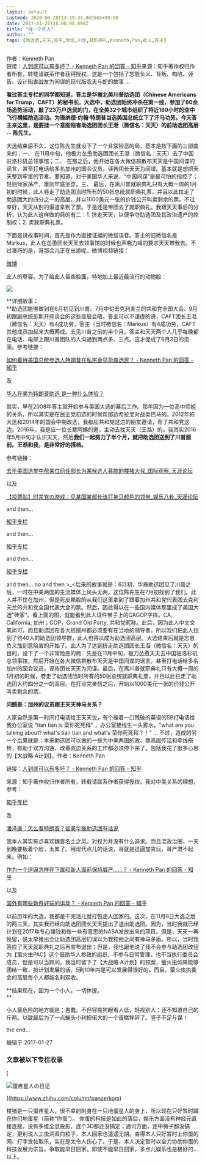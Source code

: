 ```yaml
---
layout: default
Lastmod: 2020-06-28T13:19:33.069565+00:00
date: 2017-01-26T16:00:00.000Z
title: "挂一个坏人"
author: ""
tags: [助选团,天天,知乎,微信,川普,就职典礼,Kenneth,Pan,此人,答主]
---
```


作者：Kenneth Pan  
链接：[人到底可以有多坏？ - Kenneth Pan 的回答 - 知乎](https://www.zhihu.com/question/28094932/answer/142976752)来源：知乎著作权归作者所有，转载请联系作者获得授权。这是一个包括了忘恩负义、背叛、构陷、诬告、设计陷害战友为间谍的现代版农夫与蛇的故事 ...

**看过答主专栏的同学都知道，答主是华裔北美川普助选团（Chinese Americans for Trump，CAFT）的秘书长。大选中，助选团始终冲杀在第一线，参加了60余场造势活动，敲了23万户选民的门，在全美32个城市组织了将近180小时的空中飞行横幅助选活动。为唐纳德·约翰·特朗普当选美国总统立下了汗马功劳。今天答主来这里，是要挂一个意图陷害助选团团长王湉（微信名：天天）的前助选团高层 -- 陈先生。**

大选结束后不久，这位陈先生就设下了一个非常险恶的局，基本是按下面的三部曲来的：一、 在11月中旬，他极力怂恿助选团团长王湉（微信名：天天）去了中国驻洛杉矶总领事馆；二、 在那之后，他开始在各大微信群散布天天是中国间谍的谣言，甚至打电话给多名加州的国会议员，诬告团长天天为间谍。基本就是想把天天整到牢里的节奏。要知道，对于美国华人来说，“中国间谍”是最可怕的指控了；轻则倾家荡产，重则牢底坐穿。三、 最后，在离川普就职典礼只有大概一周的1月初的时候，此人卷走了助选团当时所有的50张总统就职典礼票，并且以此拉走了助选团大约四分之一的高层，并以1000美元一张的价钱公开叫卖剩余的票。不过幸好，天天从别的渠道拿到了票。于是还是带团去了就职典礼。我跟天天事后的分析，认为此人这样做的目的有二：1. 挤走天天，以便争夺助选团及其政治遗产的控制权；2. 卖就职典礼票。

下面是讲故事时间，首先是作为直接证据的微信语音。答主的旧微信名是Markus，此人在怂恿团长天天去领事馆的时候也声嘶力竭的要求天天带我去。不过凑巧的是，哥那会儿正在出游呢。微博视频链接：

[微博](https://link.zhihu.com/?target=http%3A//www.weibo.com/1233766127/EsFgT1Lvs)

此人的尊容。为了给此人留些脸面，特地加上最近最流行的动物脸：

![](https://images.weserv.nl/?url=https%3A//pic3.zhimg.com/v2-af4c8fd52cce112c87d70cecabf630e6_b.jpg)

  
**详细故事：  
**助选团能够做到在6月初见到川普、7月中旬去克利夫兰的共和党全国大会、9月初跟副总统彭斯开座谈会的这些高层会晤。答主可以不谦虚的说，CAFT团长王湉（微信名：天天）有4成功劳，答主（当时微信名：Markus）有4成功劳，CAFT其他成员加起来大概两成。去见川普之前的半个月，答主和天天两个人几乎每晚都在电话、电邮上跟川普团队的人沟通到两点多、三点。这才促成了6月3日的见面。参考链接：

[如何看待美国总统参选人特朗普在私宅会见华裔选民？ - Kenneth Pan 的回答 - 知乎](https://www.zhihu.com/question/47094646/answer/104501018)

及

[华人在美为特朗普助选 是一种什么体验？](https://link.zhihu.com/?target=http%3A//www.guancha.cn/Panzekang/2016_09_18_374627.shtml)

其实，早在2008年答主就开始参与美国大选的幕后工作。那年因为一位高中师姐的关系，所以其实是在民主党初选的时候帮那边希拉里对战奥巴马的。2012年的大选和2014年的国会中期改选，我都应共和党这边的朋友邀请，帮了共和党这边。2016年，我是应一位长辈阿姨的邀，主动去找天天（王湉）的。我其实2016年5月中旬才认识天天，然后**我们一起努力了半个月，就把助选团送到了川普面前。王湉和我，是非常好的搭档。**

参考链接：

[去年美国选举中帮某位前任部长为某候选人募款的楼猪大叔\_国际观察\_天涯论坛](https://link.zhihu.com/?target=http%3A//bbs.tianya.cn/post-worldlook-702312-1.shtml)

以及

[【投票贴】时差党の游戏：见某国某部长该打神马颜色的领带\_娱乐八卦\_天涯论坛](https://link.zhihu.com/?target=http%3A//bbs.tianya.cn/post-funinfo-5856523-1.shtml)

and then...

[知乎专栏](https://zhuanlan.zhihu.com/p/21258482)

and then...

[知乎专栏](https://zhuanlan.zhihu.com/p/21618660?refer=panzerkom)

and then...

[知乎专栏](https://zhuanlan.zhihu.com/p/22463957?refer=panzerkom)

and then... no and then >\_<后来的故事就是：6月初，华裔助选团见了川普之后，一时在中美两国的主流媒体上风头无两。这位陈先生在7月初找到了我们。此人并不住在加州，但是死皮赖脸的从我们这里拿到了跟着加州共和党代表团去克利夫兰的共和党全国代表大会的票。然后，因此得以在一些国内媒体那里成了美国大选“砖家”。看上面的图，就能看到此人证件带子上的CAGOP字样。CA, California, 加州；GOP，Grand Old Party, 共和党昵称。此后，因为此人中文文笔尚可，而且助选团在各大摇摆州都必须要有在当地的领导者，所以我们把此人拉到了约40人的助选团领导群，此人也得以成为助选团高层。大选结束后就是忘恩负义加刻意陷害的开始了。此人为了达到挤走助选团团长王湉（微信名：天天）的目的，设下了一个非常险恶的局：先是在11月中旬，极力怂恿天天去中国驻洛杉矶总领事馆，然后开始在各大微信群散布天天是中国间谍的谣言，甚至打电话给多名加州的国会议员，诬告团长天天为间谍。最后，在离川普就职典礼只有大概一周的1月初的时候，卷走了助选团当时所有的50张总统就职典礼票，并且以此拉走了助选团大约四分之一的高层。在打点完亲信之后，开始以1000美元一张的价钱公开叫卖剩余的票。

**问题是：加州的议员跟王天天神马关系？**

人家自然是第一时间打电话给王天天说，有个操着一口残破的英语的SB打电话给我办公室说 "tian tian is 菜你死死拜" ，办公室接线生一头雾水，"what are you talking about? what's tian tian and what's 菜你死死拜？！" ... 不过，造成的另一个后果就是：本来助选团可以做的一些为中美两国的政、商高层传话和牵线搭桥，有助于双方沟通、改善双边关系的工作都必须停下来了。包括我花了很多心思的【大战略·A计划】。作者：Kenneth Pan

链接：[人到底可以有多坏？ - Kenneth Pan 的回答 - 知乎](https://www.zhihu.com/question/28094932/answer/142976752)

来源：知乎著作权归作者所有，转载请联系作者获得授权。我对中美关系的理想，参考：

[知乎专栏](https://zhuanlan.zhihu.com/p/22581714)

及

[潘泽康：怎么看特朗普？留美华裔助选团有话说](https://link.zhihu.com/?target=http%3A//www.guancha.cn/Panzekang/2017_01_04_387567.shtml)

我本人其实有点喜欢魏晋名士之风，对权力并没有什么追求。而且混政治圈，一天到晚要板着个脸，太累了。用现代点儿的话说，哥就是逗逼加贪玩，哥严肃不起来。例如：

[作为一个逗逼怎样在下属和新人面前保持威严……？ - Kenneth Pan 的回答 - 知乎](https://www.zhihu.com/question/53880059/answer/142873801?group_id=808101270278787072)

以及

[国外有哪些新奇好玩的运动？ - Kenneth Pan 的回答 - 知乎](https://www.zhihu.com/question/51728822/answer/142797285)

以前历年的大选，我都是干完活儿就打包走人回家的。这次，在11月8日大选之后的两三天，其实我已经向助选团团长天天提出了退出助选团。因为，当时我就已经计划在2017年专心赚钱和做一些有意思的NASA发放出来的项目。但是，天天一再挽留，说太早推出会让助选团高层们误以为我和他之间有神马矛盾。所以，当时我答应了天天就职典礼之后再宣布退出；但是，我也跟他说了我不会参与助选团改组为【萤火虫PAC】这个鼓励华人参政的组织，不参与日常管理，也不当执行委员会成员，但是可以当顾问。我当时留下了【大战略·A计划】的预案，萤火虫如果能够团结一致，按计划发展的话，5到10年内是可以发展得很好的。而且，萤火虫执委会的高层每个人都能名利双收。

**结果现在，因为一个小人，一切休提。  
**

小人最危险的地方就是：愚蠢。不但容易狗眼看人低，轻视别人；还不知道自己的斤两。以致最后为了一点蝇头小利把偌大的一个蛋糕摔碎了。竖子不足与谋！

the end...

编辑于 2017-01-27

### 文章被以下专栏收录

[

![蛋疼星人の日记](https://images.weserv.nl/?url=https%3A//pic2.zhimg.com/4b6c5d881a66a26055124821ff0ab976_xs.jpg)



](https://www.zhihu.com/column/panzerkom)

楼猪是一只蛋疼星人，很不幸的附身在一只地蛋星人的身上，所以现在只好暂时蹲在你们地蛋星（简称“你蛋”）。 你蛋的科技是如此的落后，娱乐方面没有神经元直接连接，没有多维全息投影，连个3D都还没搞定；通讯方面，连中微子都没搞定，更别说人工虫洞双向粒子，本人回家也遥遥无期。害得本人只好暂时上你蛋的网、打字发帖取乐，实在是太令人伤心了。于是，本人决定暂时以全力协助你蛋的科技发展为宗旨，争取能早日回家。即使不能早日回家，多点儿娱乐也是极好的... 以上。

